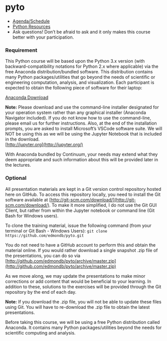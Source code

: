 # pyto

* [Agenda/Schedule](http://github.com/edmondb/pyto/wiki)
* [Python Resources](http://github.com/edmondb/pyto/wiki/Resources)
* Ask questions! Don’t be afraid to ask and it only makes this course better with your participation.

### Requirement

This Python course will be based upon the Python 3.x version (with backward-compatibility notations for Python 2.x where applicable) via the free Anaconda distribution/bundled software. This distribution contains many Python packages/utilities that go beyond the needs of scientific or engineering computation, analysis, and visualization. Each participant is expected to obtain the following piece of software for their laptop:

[Anaconda Download](http://www.anaconda.com/download/)

__Note:__ Please download and use the command-line installer designated for your operation system rather than any graphical installer (Anaconda Navigator included). If you do not know how to use the command-line, please email us for further instructions. Also, at the end of the installation prompts, you are asked to install Microsoft’s VSCode software suite. We will NOT be using this as we will be using the Jupyter Notebook that is included in the download.  
[http://jupyter.org](http://jupyter.org/)

With Anaconda bundled by Continuum, your needs may extend what they deem appropriate and such information about this will be provided later in the lectures.

### Optional

All presentation materials are kept in a Git version control repository hosted here on GitHub. To access this repository locally, you need to install the Git software available at [http://git-scm.com/download/](http://git-scm.com/download/). To make it more simplified, I do not use the Git GUI Client, but rather from within the Jupyter notebook or command line (Git Bash for Windows users).

To clone the training material, issue the following command (from your terminal or Git Bash - Windows Users):
`git clone https://github.com/edmondb/pyto.git`

You do not need to have a GitHub account to perform this and obtain the material online. If you would rather download a single snapshot .zip file of the presentations, you can do so via
  [http://github.com/edmondb/pyto/archive/master.zip](http://github.com/edmondb/pyto/archive/master.zip)

As we move along, we may update the presentations to make minor corrections or add content that would be beneficial to your learning. In addition to these, solutions to the exercises will be provided through the Git repository by the end of each day.

__Note:__ If you download the .zip file, you will not be able to update these files using Git. You will have to re-download the .zip file to obtain the latest presentations.

Before taking this course, we will be using a free Python distribution called Anaconda. It contains many Python packages/utilities beyond the needs for scientific computing and analysis.
